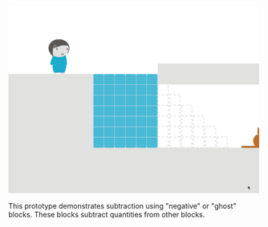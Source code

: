 <img src="https://raw.githubusercontent.com/Khan/Early-Math-Prototypes/master/Subtraction%20-%20ghost%20blocks%20in%20nature/preview.gif" width="500" />

This prototype demonstrates subtraction using "negative" or "ghost" blocks. These blocks subtract quantities from other blocks.